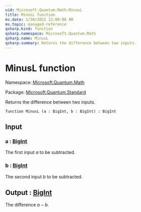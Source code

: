 ```yaml
---
uid: Microsoft.Quantum.Math.MinusL
title: MinusL function
ms.date: 1/30/2021 12:00:00 AM
ms.topic: managed-reference
qsharp.kind: function
qsharp.namespace: Microsoft.Quantum.Math
qsharp.name: MinusL
qsharp.summary: Returns the difference between two inputs.
---
```


# MinusL function

Namespace: [Microsoft.Quantum.Math](xref:Microsoft.Quantum.Math)

Package: [Microsoft.Quantum.Standard](https://nuget.org/packages/Microsoft.Quantum.Standard)


Returns the difference between two inputs.

```qsharp
function MinusL (a : BigInt, b : BigInt) : BigInt
```


## Input

### a : [BigInt](xref:microsoft.quantum.lang-ref.bigint)

The first input $a$ to be subtracted.


### b : [BigInt](xref:microsoft.quantum.lang-ref.bigint)

The second input $b$ to be subtracted.



## Output : [BigInt](xref:microsoft.quantum.lang-ref.bigint)

The difference $a - b$.